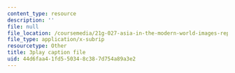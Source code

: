 ```yaml
---
content_type: resource
description: ''
file: null
file_location: /coursemedia/21g-027-asia-in-the-modern-world-images-representations-fall-2016/44d6faa41fd550348c387d754a89a3e2_xkoq5N0TTlI.vtt
file_type: application/x-subrip
resourcetype: Other
title: 3play caption file
uid: 44d6faa4-1fd5-5034-8c38-7d754a89a3e2
---
```

